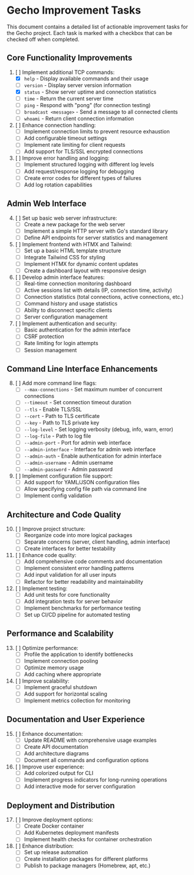 # Gecho Improvement Tasks

This document contains a detailed list of actionable improvement tasks for the Gecho project. Each task is marked with a checkbox that can be checked off when completed.

## Core Functionality Improvements

1. [ ] Implement additional TCP commands:
   - [x] `help` - Display available commands and their usage
   - [ ] `version` - Display server version information
   - [x] `status` - Show server uptime and connection statistics
   - [ ] `time` - Return the current server time
   - [ ] `ping` - Respond with "pong" (for connection testing)
   - [ ] `broadcast <message>` - Send a message to all connected clients
   - [ ] `whoami` - Return client connection information

2. [ ] Enhance connection handling:
   - [ ] Implement connection limits to prevent resource exhaustion
   - [ ] Add configurable timeout settings
   - [ ] Implement rate limiting for client requests
   - [ ] Add support for TLS/SSL encrypted connections

3. [ ] Improve error handling and logging:
   - [ ] Implement structured logging with different log levels
   - [ ] Add request/response logging for debugging
   - [ ] Create error codes for different types of failures
   - [ ] Add log rotation capabilities

## Admin Web Interface

4. [ ] Set up basic web server infrastructure:
   - [ ] Create a new package for the web server
   - [ ] Implement a simple HTTP server with Go's standard library
   - [ ] Define API endpoints for server statistics and management

5. [ ] Implement frontend with HTMX and Tailwind:
   - [ ] Set up a basic HTML template structure
   - [ ] Integrate Tailwind CSS for styling
   - [ ] Implement HTMX for dynamic content updates
   - [ ] Create a dashboard layout with responsive design

6. [ ] Develop admin interface features:
   - [ ] Real-time connection monitoring dashboard
   - [ ] Active sessions list with details (IP, connection time, activity)
   - [ ] Connection statistics (total connections, active connections, etc.)
   - [ ] Command history and usage statistics
   - [ ] Ability to disconnect specific clients
   - [ ] Server configuration management

7. [ ] Implement authentication and security:
   - [ ] Basic authentication for the admin interface
   - [ ] CSRF protection
   - [ ] Rate limiting for login attempts
   - [ ] Session management

## Command Line Interface Enhancements

8. [ ] Add more command line flags:
   - [ ] `--max-connections` - Set maximum number of concurrent connections
   - [ ] `--timeout` - Set connection timeout duration
   - [ ] `--tls` - Enable TLS/SSL
   - [ ] `--cert` - Path to TLS certificate
   - [ ] `--key` - Path to TLS private key
   - [ ] `--log-level` - Set logging verbosity (debug, info, warn, error)
   - [ ] `--log-file` - Path to log file
   - [ ] `--admin-port` - Port for admin web interface
   - [ ] `--admin-interface` - Interface for admin web interface
   - [ ] `--admin-auth` - Enable authentication for admin interface
   - [ ] `--admin-username` - Admin username
   - [ ] `--admin-password` - Admin password

9. [ ] Implement configuration file support:
   - [ ] Add support for YAML/JSON configuration files
   - [ ] Allow specifying config file path via command line
   - [ ] Implement config validation

## Architecture and Code Quality

10. [ ] Improve project structure:
    - [ ] Reorganize code into more logical packages
    - [ ] Separate concerns (server, client handling, admin interface)
    - [ ] Create interfaces for better testability

11. [ ] Enhance code quality:
    - [ ] Add comprehensive code comments and documentation
    - [ ] Implement consistent error handling patterns
    - [ ] Add input validation for all user inputs
    - [ ] Refactor for better readability and maintainability

12. [ ] Implement testing:
    - [ ] Add unit tests for core functionality
    - [ ] Add integration tests for server behavior
    - [ ] Implement benchmarks for performance testing
    - [ ] Set up CI/CD pipeline for automated testing

## Performance and Scalability

13. [ ] Optimize performance:
    - [ ] Profile the application to identify bottlenecks
    - [ ] Implement connection pooling
    - [ ] Optimize memory usage
    - [ ] Add caching where appropriate

14. [ ] Improve scalability:
    - [ ] Implement graceful shutdown
    - [ ] Add support for horizontal scaling
    - [ ] Implement metrics collection for monitoring

## Documentation and User Experience

15. [ ] Enhance documentation:
    - [ ] Update README with comprehensive usage examples
    - [ ] Create API documentation
    - [ ] Add architecture diagrams
    - [ ] Document all commands and configuration options

16. [ ] Improve user experience:
    - [ ] Add colorized output for CLI
    - [ ] Implement progress indicators for long-running operations
    - [ ] Add interactive mode for server configuration

## Deployment and Distribution

17. [ ] Improve deployment options:
    - [ ] Create Docker container
    - [ ] Add Kubernetes deployment manifests
    - [ ] Implement health checks for container orchestration

18. [ ] Enhance distribution:
    - [ ] Set up release automation
    - [ ] Create installation packages for different platforms
    - [ ] Publish to package managers (Homebrew, apt, etc.)
